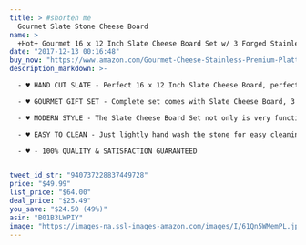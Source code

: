 ```yaml
---
title: > #shorten me
  Gourmet Slate Stone Cheese Board
name: >
  +Hot+ Gourmet 16 x 12 Inch Slate Cheese Board Set w/ 3 Forged Stainless Steel Cheese Knives & Soap Stone Chalk Premium Slate Cheese Tray and Cheese Platter
date: "2017-12-13 00:16:48"
buy_now: "https://www.amazon.com/Gourmet-Cheese-Stainless-Premium-Platter/dp/B01B3LWPIY?SubscriptionId=AKIAIA5RBQIWQVTCUEUQ&tag=coldcutdeals-20&linkCode=xm2&camp=2025&creative=165953&creativeASIN=B01B3LWPIY"
description_markdown: >-

  - ♥ HAND CUT SLATE - Perfect 16 x 12 Inch Slate Cheese Board, perfect serving tray for any occasion

  - ♥ GOURMET GIFT SET - Complete set comes with Slate Cheese Board, 3 Forged Stainless Steel Cheese Knives, and Soap Stone Chalk all in Full Color Packaging

  - ♥ MODERN STYLE - The Slate Cheese Board Set not only is very functional with felt no slip feet to ensure no scratching it also is light weight enough to carry.

  - ♥ EASY TO CLEAN - Just lightly hand wash the stone for easy cleaning, and stainless steel knives are dishwasher safe

  - ♥ - 100% QUALITY & SATISFACTION GUARANTEED


tweet_id_str: "940737228837449728"
price: "$49.99"
list_price: "$64.00"
deal_price: "$25.49"
you_save: "$24.50 (49%)"
asin: "B01B3LWPIY"
image: "https://images-na.ssl-images-amazon.com/images/I/61Qn5WMemPL.jpg"
---
```


